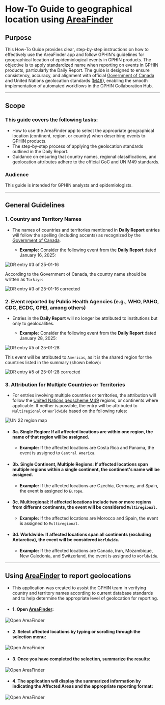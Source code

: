 # How-To Guide to geographical location using [AreaFinder](https://areafinder.streamlit.app/)

## Purpose
This How-To Guide provides clear, step-by-step instructions on how to effectively use the AreaFinder app and follow GPHIN's guidelines for geographical location of epidemiological events in GPHIN products. The objective is to apply standardized name when reporting on events in GPHIN products, particularly the Daily Report. The guide is designed to ensure consistency, accuracy, and alignment with official [Government of Canada](https://www.canada.ca/en/government/system/digital-government/digital-government-innovations/enabling-interoperability/gc-enterprise-data-reference-standards/current-past-official-names-countries-territories-geographic-areas.html) and United Nations geolocation standards ([M49](https://unstats.un.org/unsd/methodology/m49/)), enabling the smooth implementation of automated workflows in the GPHIN Collaboration Hub.




---

## Scope
### This guide covers the following tasks:
 - How to use the AreaFinder app to select the appropriate geographical location (continent, region, or country) when describing events to GPHIN products. <!-- I would put that sentence at the end -->
 - The step-by-step process of applying the geolocation standards outlined in the Daily Report.
 - Guidance on ensuring that country names, regional classifications, and geolocation attributes adhere to the official GoC and UN M49 standards.

### Audience
This guide is intended for GPHIN analysts and epidemiologists.

---

## General Guidelines

### 1. Country and Territory Names
 - The names of countries and territories mentioned in **Daily Report** entries will follow the spelling (including accents) as recognized by the [Government of Canada](https://www.canada.ca/en/government/system/digital-government/digital-government-innovations/enabling-interoperability/gc-enterprise-data-reference-standards/current-past-official-names-countries-territories-geographic-areas.html).

   - **Example:** Consider the following event from the **Daily Report** dated January 16, 2025:

![DR entry #3 of 25-01-16](./images/dr_entry_250116_3.jpg)

According to the Government of Canada, the country name should be written as `Türkiye`:

![DR entry #3 of 25-01-16 corrected](./images/dr_entry_250116_3_corrected.jpg)


### 2. Event reported by Public Health Agencies (e.g., WHO, PAHO, CDC, ECDC, GPEI, among others) <!-- I would put that section after the next one, attribution for multiple countries...So the attribution process is explained first, and then applied to Agencies -->
 - Entries in the **Daily Report** will no longer be attributed to institutions but only to geolocalities.

   - **Example:** Consider the following event from the **Daily Report** dated January 28, 2025:

![DR entry #5 of 25-01-28](./images/dr_entry_250128_5.jpg)

This event will be attributed to `Americas`, as it is the shared region for the countries listed in the summary (shown below):

![DR entry #5 of 25-01-28 corrected](./images/dr_entry_250128_5_corrected.jpg)


### 3. Attribution for Multiple Countries or Territories
 - For entries involving multiple countries or territories, the attribution will follow the [United Nations geoscheme M49](https://en.wikipedia.org/wiki/United_Nations_geoscheme) regions, or continents where applicable. If neither is possible, the entry will be attributed to `Multiregional` or `Worldwide` based on the following rules:

![UN 22 region map](./images/UN_regions.png)

- #### 3a. **Single Region**: If all affected locations are within one region, the name of that region will be assigned.  
   - **Example:** If the affected locations are Costa Rica and Panama, the event is assigned to `Central America`.

- #### 3b. **Single Continent, Multiple Regions**: If affected locations span multiple regions within a single continent, the continent's name will be assigned.  
   - **Example:** If the affected locations are Czechia, Germany, and Spain, the event is assigned to `Europe`.

- #### 3c. **Multiregional**: If affected locations include two or more regions from different continents, the event will be considered `Multiregional`.  
   - **Example:** If the affected locations are Morocco and Spain, the event is assigned to `Multiregional`.

- #### 3d. **Worldwide**: If affected locations span all continents (excluding Antarctica), the event will be considered `Worldwide`.  
   - **Example:** If the affected locations are Canada, Iran, Mozambique, New Caledonia, and Switzerland, the event is assigned to `Worldwide`.

---

## Using [AreaFinder](https://areafinder.streamlit.app/) to report geolocations

 - This application was created to assist the GPHIN team in verifying country and territory names according to current database standards and to help determine the appropriate level of geolocation for reporting.

- #### 1. **Open [AreaFinder](https://areafinder.streamlit.app/):**

![Open AreaFinder](./images/find_area_01.jpg)

- #### 2. **Select affected locations by typing or scrolling through the selection menu:**

![Open AreaFinder](./images/find_area_02.jpg)

- #### 3. **Once you have completed the selection, summarize the results:**

![Open AreaFinder](./images/find_area_03.jpg)

- #### 4. **The application will display the summarized information by indicating the Affected Areas and the appropriate reporting format:**

![Open AreaFinder](./images/find_area_04.jpg)


